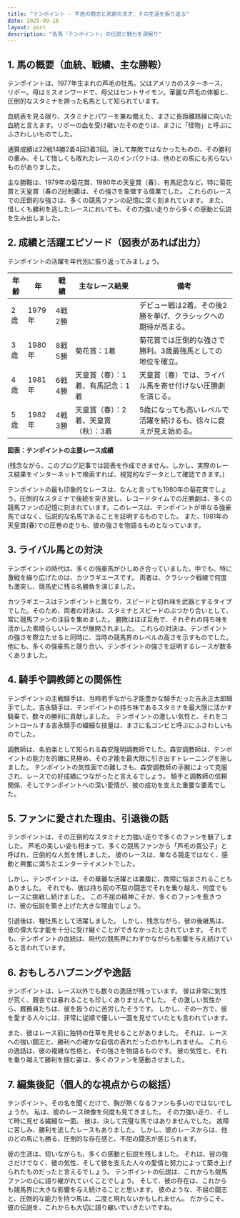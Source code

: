 ```yaml
---
title: "テンポイント - 不屈の闘志と悲劇の天才、その生涯を振り返る"
date: 2025-09-18
layout: post
description: "名馬『テンポイント』の伝説と魅力を深堀り"
---
```


## 1. 馬の概要（血統、戦績、主な勝鞍）

テンポイントは、1977年生まれの芦毛の牡馬。父はアメリカのスターホース、リボー。母はミスオンワードで、母父はセントサイモン。華麗な芦毛の体躯と、圧倒的なスタミナを誇った名馬として知られています。  

血統表を見る限り、スタミナとパワーを兼ね備えた、まさに長距離路線に向いた血統と言えます。リボーの血を受け継いだその走りは、まさに「怪物」と呼ぶにふさわしいものでした。

通算成績は22戦14勝2着4回3着3回。決して無敗ではなかったものの、その勝利の重み、そして惜しくも敗れたレースのインパクトは、他のどの馬にも劣らないものがありました。

主な勝鞍は、1979年の菊花賞、1980年の天皇賞（春）、有馬記念など。特に菊花賞と天皇賞（春の2冠制覇は、その強さを象徴する偉業でした。  これらのレースでの圧倒的な強さは、多くの競馬ファンの記憶に深く刻まれています。  また、惜しくも勝利を逃したレースにおいても、その力強い走りから多くの感動と伝説を生み出しました。


## 2. 成績と活躍エピソード（図表があれば出力）

テンポイントの活躍を年代別に振り返ってみましょう。

| 年齢 | 年 | 戦績 | 主なレース結果 | 備考 |
|---|---|---|---|---|
| 2歳 | 1979年 | 4戦2勝 |  |  デビュー戦は2着。その後2勝を挙げ、クラシックへの期待が高まる。 |
| 3歳 | 1980年 | 8戦5勝 | 菊花賞：1着 |  菊花賞では圧倒的な強さで勝利。3歳最強馬としての地位を確立。 |
| 4歳 | 1981年 | 6戦4勝 | 天皇賞（春）：1着、有馬記念：1着 | 天皇賞（春）では、ライバル馬を寄せ付けない圧勝劇を演じる。 |
| 5歳 | 1982年 | 4戦3勝 | 天皇賞（春）：2着、天皇賞（秋）：3着 |  5歳になっても高いレベルで活躍を続けるも、徐々に衰えが見え始める。 |


**図表：テンポイントの主要レース成績**

(残念ながら、このブログ記事では図表を作成できません。しかし、実際のレース結果をインターネットで検索すれば、視覚的なデータとして確認できます。)


テンポイントの最も印象的なレースは、なんと言っても1980年の菊花賞でしょう。圧倒的なスタミナで後続を突き放し、レコードタイムでの圧勝劇は、多くの競馬ファンの記憶に刻まれています。このレースは、テンポイントが単なる強豪馬ではなく、伝説的な名馬であることを証明するものでした。  また、1981年の天皇賞(春)での圧巻の走りも、彼の強さを物語るものとなっています。


## 3. ライバル馬との対決

テンポイントの時代は、多くの強豪馬がひしめき合っていました。中でも、特に激戦を繰り広げたのは、カツラギエースです。  両者は、クラシック戦線で何度も激突し、競馬史に残る名勝負を演じました。  

カツラギエースはテンポイントと異なり、スピードと切れ味を武器とするタイプでした。そのため、両者の対決は、スタミナとスピードのぶつかり合いとして、常に競馬ファンの注目を集めました。  勝敗はほぼ互角で、それぞれの持ち味を活かした素晴らしいレースが展開されました。  これらの対決は、テンポイントの強さを際立たせると同時に、当時の競馬界のレベルの高さを示すものでした。  他にも、多くの強豪馬と競り合い、テンポイントの強さを証明するレースが数多くありました。


## 4. 騎手や調教師との関係性

テンポイントの主戦騎手は、当時若手ながら才能豊かな騎手だった吉永正太郎騎手でした。吉永騎手は、テンポイントの持ち味であるスタミナを最大限に活かす騎乗で、数々の勝利に貢献しました。  テンポイントの激しい気性と、それをコントロールする吉永騎手の繊細な技量は、まさに名コンビと呼ぶにふさわしいものでした。  

調教師は、名伯楽として知られる森安隆明調教師でした。森安調教師は、テンポイントの能力を的確に見極め、その才能を最大限に引き出すトレーニングを施しました。  テンポイントの気性面での難しさも、森安調教師の手腕によって克服され、レースでの好成績につながったと言えるでしょう。  騎手と調教師の信頼関係、そしてテンポイントへの深い愛情が、彼の成功を支えた重要な要素でした。


## 5. ファンに愛された理由、引退後の話

テンポイントは、その圧倒的なスタミナと力強い走りで多くのファンを魅了しました。  芦毛の美しい姿も相まって、多くの競馬ファンから「芦毛の貴公子」と呼ばれ、圧倒的な人気を博しました。  彼のレースは、単なる競走ではなく、感動と興奮に満ちたエンターテイメントでした。  

しかし、テンポイントは、その華麗な活躍とは裏腹に、故障に悩まされることもありました。  それでも、彼は持ち前の不屈の闘志でそれを乗り越え、何度でもレースに挑戦し続けました。  この不屈の精神こそが、多くのファンを惹きつけ、彼の伝説を築き上げた大きな理由でしょう。

引退後は、種牡馬として活躍しました。  しかし、残念ながら、彼の後継馬は、彼の偉大な才能を十分に受け継ぐことができなかったとされています。  それでも、テンポイントの血統は、現代の競馬界にわずかながらも影響を与え続けていると言われています。


## 6. おもしろハプニングや逸話

テンポイントは、レース以外でも数々の逸話が残っています。  彼は非常に気性が荒く、厩舎では暴れることも珍しくありませんでした。  その激しい気性から、厩務員たちは、彼を扱うのに苦労したそうです。  しかし、その一方で、彼を愛する人々には、非常に従順で優しい一面を見せていたとも言われています。  

また、彼はレース前に独特の仕草を見せることがありました。  それは、レースへの強い闘志と、勝利への確かな自信の表れだったのかもしれません。  これらの逸話は、彼の複雑な性格と、その強さを物語るものです。  彼の気性と、それを乗り越えて勝利を掴む姿は、多くのファンを感動させました。


## 7. 編集後記（個人的な視点からの総括）

テンポイント。その名を聞くだけで、胸が熱くなるファンも多いのではないでしょうか。  私は、彼のレース映像を何度も見てきました。  その力強い走り、そして時に見せる繊細な一面。  彼は、決して完璧な馬ではありませんでした。  故障に苦しみ、勝利を逃したレースもありました。  しかし、彼のレースからは、他のどの馬にも勝る、圧倒的な存在感と、不屈の闘志が感じられます。  

彼の生涯は、短いながらも、多くの感動と伝説を残しました。  それは、彼の強さだけでなく、彼の気性、そして彼を支えた人々の愛情と努力によって築き上げられたものだったと言えるでしょう。  テンポイントの伝説は、これからも競馬ファンの心に語り継がれていくことでしょう。  そして、彼の存在は、これからも競馬界に大きな影響を与え続けることと思います。  彼のような、不屈の闘志と、圧倒的な能力を持つ馬は、二度と現れないかもしれません。  だからこそ、彼の伝説を、これからも大切に語り継いでいきたいですね。
